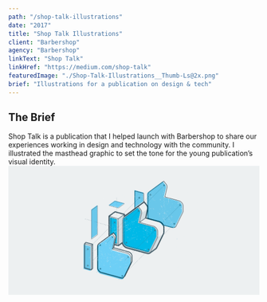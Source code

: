 ```yaml
---
path: "/shop-talk-illustrations"
date: "2017"
title: "Shop Talk Illustrations"
client: "Barbershop"
agency: "Barbershop"
linkText: "Shop Talk"
linkHref: "https://medium.com/shop-talk"
featuredImage: "./Shop-Talk-Illustrations__Thumb-Ls@2x.png"
brief: "Illustrations for a publication on design & tech"
---
```

## The Brief
Shop Talk is a publication that I helped launch with Barbershop to share our experiences working in design and technology with the community. I illustrated the masthead graphic to set the tone for the young publication’s visual identity.
![Illustration for Design Teardown — Cinebody Selects](./images/ShopTalk-Cinebody-Illustration.png 'Illustration for Design Teardown — Cinebody Selects')